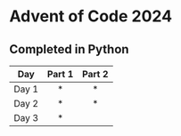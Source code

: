 # Advent of Code 2024
## Completed in Python

|  Day  | Part 1 | Part 2 |
|:-----:|:------:|:------:|
| Day 1 |   *    |   *    |
| Day 2 |   *    |   *    |
| Day 3 |   *    |        |
